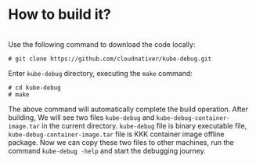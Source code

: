 # How to build it?
<br>
Use the following command to download the code locally:

```
# git clone https://github.com/cloudnativer/kube-debug.git
```

Enter `kube-debug` directory, executing the `make` command:

```
# cd kube-debug
# make
```

The above command will automatically complete the build operation. 
After building, We will see two files `kube-debug` and `kube-debug-container-image.tar` in the current directory. `kube-debug` file is binary executable file, `kube-debug-container-image.tar` file is KKK container image offline package.
Now we can copy these two files to other machines, run the command `kube-debug -help` and start the debugging journey.
<br>
<br>
<br>
